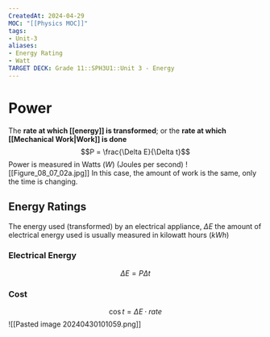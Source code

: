 ```yaml
---
CreatedAt: 2024-04-29
MOC: "[[Physics MOC]]"
tags:
- Unit-3
aliases:
- Energy Rating
- Watt
TARGET DECK: Grade 11::SPH3U1::Unit 3 - Energy
---
```

# Power
The **rate at which [[energy]] is transformed**; or the **rate at which [[Mechanical Work|Work]] is done**
$$P = \frac{\Delta E}{\Delta t}$$
Power is measured in Watts ($W$) (Joules per second)
![[Figure_08_07_02a.jpg]]
In this case, the amount of work is the same, only the time is changing.
<!--ID: 1715096173004-->


## Energy Ratings
The energy used (transformed) by an electrical appliance, $\Delta{E}$
the amount of electrical energy used is usually measured in kilowatt hours ($kWh$)
<!--ID: 1715096173007-->


### Electrical Energy
$$\Delta E = P \Delta t$$
### Cost
$$\cos t = \Delta E \cdot rate$$
![[Pasted image 20240430101059.png]]
